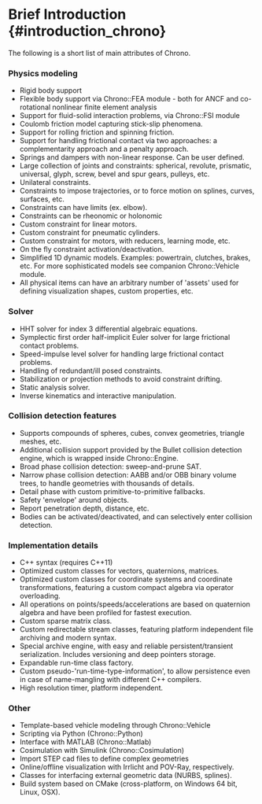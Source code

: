 Brief Introduction {#introduction_chrono}
==========================


The following is a short list of main attributes of Chrono.

### Physics modeling

-   Rigid body support
-   Flexible body support via Chrono::FEA module - both for ANCF and co-rotational nonlinear finite element analysis
-   Support for fluid-solid interaction problems, via Chrono::FSI module
-   Coulomb friction model capturing stick-slip phenomena.
-   Support for rolling friction and spinning friction.
-   Support for handling frictional contact via two approaches: a complementarity approach and a penalty approach.
-   Springs and dampers with non-linear response. Can be user defined.
-   Large collection of joints and constraints: spherical, revolute, prismatic, universal, glyph, screw, bevel and spur gears, pulleys, etc.
-   Unilateral constraints.
-   Constraints to impose trajectories, or to force motion on splines, curves, surfaces, etc.
-   Constraints can have limits (ex. elbow). 
-   Constraints can be rheonomic or holonomic
-   Custom constraint for linear motors.
-   Custom constraint for pneumatic cylinders.
-   Custom constraint for motors, with reducers, learning mode, etc.
-   On the fly constraint activation/deactivation.
-   Simplified 1D dynamic models. Examples: powertrain, clutches, brakes, etc. For more sophisticated models see companion Chrono::Vehicle module.
-   All physical items can have an arbitrary number of 'assets' used for defining visualization shapes, custom properties, etc.

### Solver
-   HHT solver for index 3 differential algebraic equations.
-   Symplectic first order half-implicit Euler solver for large frictional contact problems.
-   Speed-impulse level solver for handling large frictional contact problems.
-   Handling of redundant/ill posed constraints.
-   Stabilization or projection methods to avoid constraint drifting.
-   Static analysis solver.
-   Inverse kinematics and interactive manipulation.

### Collision detection features

-   Supports compounds of spheres, cubes, convex geometries, triangle meshes, etc.
-   Additional collision support provided by the Bullet collision detection engine, which is wrapped inside Chrono::Engine.
-   Broad phase collision detection: sweep-and-prune SAT.
-   Narrow phase collision detection: AABB and/or OBB binary volume trees, to handle geometries with thousands of details.
-   Detail phase with custom primitive-to-primitive fallbacks.
-   Safety 'envelope' around objects.
-   Report penetration depth, distance, etc.
-   Bodies can be activated/deactivated, and can selectively enter collision detection.

### Implementation details

-   C++ syntax (requires C++11)
-   Optimized custom classes for vectors, quaternions, matrices.
-   Optimized custom classes for coordinate systems and coordinate transformations, featuring a custom compact algebra via operator overloading.
-   All operations on points/speeds/accelerations are based on quaternion algebra and have been profiled for fastest execution.
-   Custom sparse matrix class.
-   Custom redirectable stream classes, featuring platform independent file archiving and modern syntax.
-   Special archive engine, with easy and reliable persistent/transient serialization. Includes versioning and deep pointers storage.
-   Expandable run-time class factory.
-   Custom pseudo-'run-time-type-information', to allow persistence even in case of name-mangling with different C++ compilers.
-   High resolution timer, platform independent.

### Other

- Template-based vehicle modeling through Chrono::Vehicle
- Scripting via Python (Chrono::Python)
- Interface with MATLAB (Chrono::Matlab)
- Cosimulation with Simulink (Chrono::Cosimulation)
- Import STEP cad files to define complex geometries
- Online/offline visualization with Irrlicht and POV-Ray, respectively.
- Classes for interfacing external geometric data (NURBS, splines).
- Build system based on CMake (cross-platform, on Windows 64 bit, Linux, OSX).


